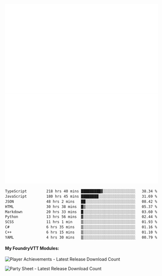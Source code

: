 
![](https://raw.githubusercontent.com/eddiedover/ghstats/master/generated/overview.svg)
![](https://raw.githubusercontent.com/eddiedover/ghstats/master/generated/languages.svg)

<!--START_SECTION:waka-->

```txt
TypeScript         218 hrs 40 mins █████████▓░░░░░░░░░░░░░░░   38.34 %
JavaScript         180 hrs 45 mins ████████░░░░░░░░░░░░░░░░░   31.69 %
JSON               48 hrs 2 mins   ██░░░░░░░░░░░░░░░░░░░░░░░   08.42 %
HTML               30 hrs 38 mins  █▒░░░░░░░░░░░░░░░░░░░░░░░   05.37 %
Markdown           20 hrs 33 mins  █░░░░░░░░░░░░░░░░░░░░░░░░   03.60 %
Python             13 hrs 56 mins  ▓░░░░░░░░░░░░░░░░░░░░░░░░   02.44 %
SCSS               11 hrs 1 min    ▒░░░░░░░░░░░░░░░░░░░░░░░░   01.93 %
C#                 6 hrs 35 mins   ▒░░░░░░░░░░░░░░░░░░░░░░░░   01.16 %
C++                6 hrs 15 mins   ▒░░░░░░░░░░░░░░░░░░░░░░░░   01.10 %
YAML               4 hrs 30 mins   ▒░░░░░░░░░░░░░░░░░░░░░░░░   00.79 %
```

<!--END_SECTION:waka-->

#### My FoundryVTT Modules:

  ![Player Achievements - Latest Release Download Count](https://img.shields.io/badge/dynamic/json?label=Player%20Achievements%20-%20Downloads@latest&query=assets%5B1%5D.download_count&url=https%3A%2F%2Fapi.github.com%2Frepos%2FEddieDover%2Ffvtt-player-achievements%2Freleases%2Flatest)

  ![Party Sheet - Latest Release Download Count](https://img.shields.io/badge/dynamic/json?label=Party%20Sheet%20-%20Downloads@latest&query=assets%5B1%5D.download_count&url=https%3A%2F%2Fapi.github.com%2Frepos%2FEddieDover%2Ffvtt-party-sheet%2Freleases%2Flatest)

<a rel="me" href="https://techhub.social/@EddieDover"></a>
